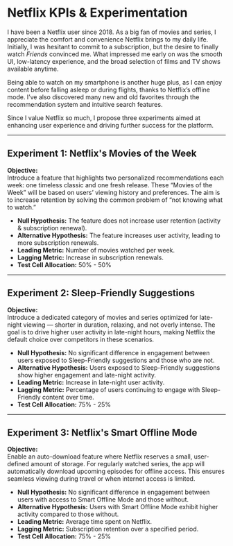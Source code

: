 # Netflix KPIs & Experimentation

I have been a Netflix user since 2018. As a big fan of movies and series, I appreciate the comfort and convenience Netflix brings to my daily life. Initially, I was hesitant to commit to a subscription, but the desire to finally watch *Friends* convinced me. What impressed me early on was the smooth UI, low-latency experience, and the broad selection of films and TV shows available anytime.  

Being able to watch on my smartphone is another huge plus, as I can enjoy content before falling asleep or during flights, thanks to Netflix’s offline mode. I’ve also discovered many new and old favorites through the recommendation system and intuitive search features.  

Since I value Netflix so much, I propose three experiments aimed at enhancing user experience and driving further success for the platform.  

---

## Experiment 1: Netflix's Movies of the Week
**Objective:**  
Introduce a feature that highlights two personalized recommendations each week: one timeless classic and one fresh release. These “Movies of the Week” will be based on users’ viewing history and preferences. The aim is to increase retention by solving the common problem of “not knowing what to watch.”

- **Null Hypothesis:** The feature does not increase user retention (activity & subscription renewal).  
- **Alternative Hypothesis:** The feature increases user activity, leading to more subscription renewals.  
- **Leading Metric:** Number of movies watched per week.  
- **Lagging Metric:** Increase in subscription renewals.  
- **Test Cell Allocation:** 50% - 50%  

---

## Experiment 2: Sleep-Friendly Suggestions
**Objective:**  
Introduce a dedicated category of movies and series optimized for late-night viewing — shorter in duration, relaxing, and not overly intense. The goal is to drive higher user activity in late-night hours, making Netflix the default choice over competitors in these scenarios.

- **Null Hypothesis:** No significant difference in engagement between users exposed to Sleep-Friendly suggestions and those who are not.  
- **Alternative Hypothesis:** Users exposed to Sleep-Friendly suggestions show higher engagement and late-night activity.  
- **Leading Metric:** Increase in late-night user activity.  
- **Lagging Metric:** Percentage of users continuing to engage with Sleep-Friendly content over time.  
- **Test Cell Allocation:** 75% - 25%  

---

## Experiment 3: Netflix's Smart Offline Mode
**Objective:**  
Enable an auto-download feature where Netflix reserves a small, user-defined amount of storage. For regularly watched series, the app will automatically download upcoming episodes for offline access. This ensures seamless viewing during travel or when internet access is limited.  

- **Null Hypothesis:** No significant difference in engagement between users with access to Smart Offline Mode and those without.  
- **Alternative Hypothesis:** Users with Smart Offline Mode exhibit higher activity compared to those without.  
- **Leading Metric:** Average time spent on Netflix.  
- **Lagging Metric:** Subscription retention over a specified period.  
- **Test Cell Allocation:** 75% - 25%  